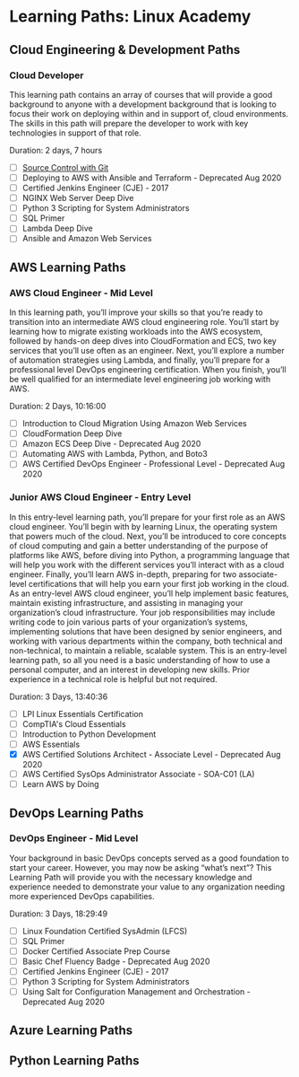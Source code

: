 # Learning Paths: Linux Academy

## Cloud Engineering & Development Paths

### Cloud Developer
This learning path contains an array of courses that will provide a good background to anyone with a development background that is looking to focus their work on deploying within and in support of, cloud environments. The skills in this path will prepare the developer to work with key technologies in support of that role.

Duration: 2 days, 7 hours

- [ ] [Source Control with Git](/readme.md)
- [ ] Deploying to AWS with Ansible and Terraform - Deprecated Aug 2020
- [ ] Certified Jenkins Engineer (CJE) - 2017
- [ ] NGINX Web Server Deep Dive
- [ ] Python 3 Scripting for System Administrators
- [ ] SQL Primer
- [ ] Lambda Deep Dive
- [ ] Ansible and Amazon Web Services

## AWS Learning Paths

### AWS Cloud Engineer - Mid Level
In this learning path, you’ll improve your skills so that you’re ready to transition into an intermediate AWS cloud engineering role. You’ll start by learning how to migrate existing workloads into the AWS ecosystem, followed by hands-on deep dives into CloudFormation and ECS, two key services that you’ll use often as an engineer. Next, you’ll explore a number of automation strategies using Lambda, and finally, you’ll prepare for a professional level DevOps engineering certification. When you finish, you’ll be well qualified for an intermediate level engineering job working with AWS.

Duration: 2 Days, 10:16:00

- [ ] Introduction to Cloud Migration Using Amazon Web Services
- [ ] CloudFormation Deep Dive
- [ ] Amazon ECS Deep Dive - Deprecated Aug 2020
- [ ] Automating AWS with Lambda, Python, and Boto3
- [ ] AWS Certified DevOps Engineer - Professional Level - Deprecated Aug 2020

### Junior AWS Cloud Engineer - Entry Level
In this entry-level learning path, you’ll prepare for your first role as an AWS cloud engineer. You’ll begin with by learning Linux, the operating system that powers much of the cloud. Next, you’ll be introduced to core concepts of cloud computing and gain a better understanding of the purpose of platforms like AWS, before diving into Python, a programming language that will help you work with the different services you’ll interact with as a cloud engineer. Finally, you’ll learn AWS in-depth, preparing for two associate-level certifications that will help you earn your first job working in the cloud. As an entry-level AWS cloud engineer, you’ll help implement basic features, maintain existing infrastructure, and assisting in managing your organization’s cloud infrastructure. Your job responsibilities may include writing code to join various parts of your organization’s systems, implementing solutions that have been designed by senior engineers, and working with various departments within the company, both technical and non-technical, to maintain a reliable, scalable system. This is an entry-level learning path, so all you need is a basic understanding of how to use a personal computer, and an interest in developing new skills. Prior experience in a technical role is helpful but not required.

Duration: 3 Days, 13:40:36

- [ ] LPI Linux Essentials Certification
- [ ] CompTIA's Cloud Essentials
- [ ] Introduction to Python Development
- [ ] AWS Essentials
- [X] AWS Certified Solutions Architect - Associate Level - Deprecated Aug 2020
- [ ] AWS Certified SysOps Administrator Associate - SOA-C01 (LA)
- [ ] Learn AWS by Doing

## DevOps Learning Paths

### DevOps Engineer - Mid Level
Your background in basic DevOps concepts served as a good foundation to start your career. However, you may now be asking “what’s next”? This Learning Path will provide you with the necessary knowledge and experience needed to demonstrate your value to any organization needing more experienced DevOps capabilities.

Duration: 3 Days, 18:29:49

- [ ] Linux Foundation Certified SysAdmin (LFCS)
- [ ] SQL Primer
- [ ] Docker Certified Associate Prep Course
- [ ] Basic Chef Fluency Badge - Deprecated Aug 2020
- [ ] Certified Jenkins Engineer (CJE) - 2017
- [ ] Python 3 Scripting for System Administrators
- [ ] Using Salt for Configuration Management and Orchestration - Deprecated Aug 2020

## Azure Learning Paths

## Python Learning Paths